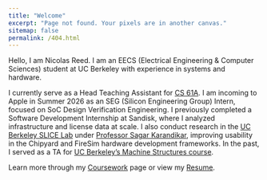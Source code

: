 ```yaml
---
title: "Welcome"
excerpt: "Page not found. Your pixels are in another canvas."
sitemap: false
permalink: /404.html
---
```


Hello, I am Nicolas Reed. I am an EECS (Electrical Engineering & Computer Sciences) student at UC Berkeley with experience in systems and hardware.

I currently serve as a Head Teaching Assistant for [CS 61A](https://cs61a.org/). I am incoming to Apple in Summer 2026 as an SEG (Silicon Engineering Group) Intern, focused on SoC Design Verification Engineering. I previously completed a Software Development Internship at Sandisk, where I analyzed infrastructure and license data at scale. I also conduct research in the [UC Berkeley SLICE Lab](https://slice.eecs.berkeley.edu/) under [Professor Sagar Karandikar](https://sagark.org/), improving usability in the Chipyard and FireSim hardware development frameworks. In the past, I served as a TA for [UC Berkeley’s Machine Structures course](https://cs61c.org/).

Learn more through my [Coursework](/coursework/) page or view my [Resume](https://github.com/reed-nicolas/reed-nicolas.github.io/blob/master/assets/pdfs/resume.pdf).
 
